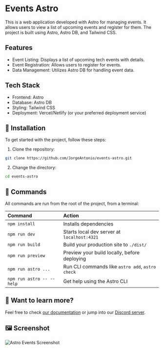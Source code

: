 # Events Astro

This is a web application developed with Astro for managing events. It allows users to view a list of upcoming events and register for them. The project is built using Astro, Astro DB, and Tailwind CSS.


## Features

* Event Listing: Displays a list of upcoming tech events with details.
* Event Registration: Allows users to register for events.
* Data Management: Utilizes Astro DB for handling event data.

## Tech Stack
- Frontend: Astro
- Database: Astro DB
- Styling: Tailwind CSS
- Deployment: Vercel/Netlify (or your preferred deployment service)

## 🚀 Installation
To get started with the project, follow these steps:

1. Clone the repository:
```sh
git clone https://github.com/JorgeAntonio/events-astro.git
```
2. Change the directory:
```sh
cd events-astro
```

## 🧞 Commands

All commands are run from the root of the project, from a terminal:

| Command                   | Action                                           |
| :------------------------ | :----------------------------------------------- |
| `npm install`             | Installs dependencies                            |
| `npm run dev`             | Starts local dev server at `localhost:4321`      |
| `npm run build`           | Build your production site to `./dist/`          |
| `npm run preview`         | Preview your build locally, before deploying     |
| `npm run astro ...`       | Run CLI commands like `astro add`, `astro check` |
| `npm run astro -- --help` | Get help using the Astro CLI                     |


[//]: # (## 🚀 Project Structure)

[//]: # ()
[//]: # (Inside your Astro project, you'll see the following folders and files:)

[//]: # ()
[//]: # (```text)

[//]: # (/)

[//]: # (├── public/)

[//]: # (│   └── favicon.svg)

[//]: # (├── src/)

[//]: # (│   ├── components/)

[//]: # (│   │   ├── Card.astro)

[//]: # (│   │   └── EventList.astro)

[//]: # (│   ├── layouts/)

[//]: # (│   │   └── Layout.astro)

[//]: # (│   └── pages/)

[//]: # (│       ├── index.astro)

[//]: # (│       └── events.astro)

[//]: # (└── package.json)

[//]: # (```)

[//]: # (Astro looks for `.astro` or `.md` files in the `src/pages/` directory. Each page is exposed as a route based on its file name.)

[//]: # ()
[//]: # (We place our Astro/React/Vue/Svelte/Preact components in `src/components/`.)

[//]: # ()
[//]: # (Any static assets, like images, can be placed in the `public/` directory.)

## 👀 Want to learn more?

Feel free to check [our documentation](https://docs.astro.build) or jump into our [Discord server](https://astro.build/chat).

## 🖼️ Screenshot

![Astro Events Screenshot](https://github.com/withastro/astro/assets/2244813/a0a5533c-a856-4198-8470-2d67b1d7c554)


[//]: # (Contributing)

[//]: # (If you would like to contribute to this project, please fork the repository and create a pull request. We welcome all contributions that will improve the project.)

[//]: # (License)

[//]: # (This project is licensed under the MIT License. See the LICENSE file for more details.)